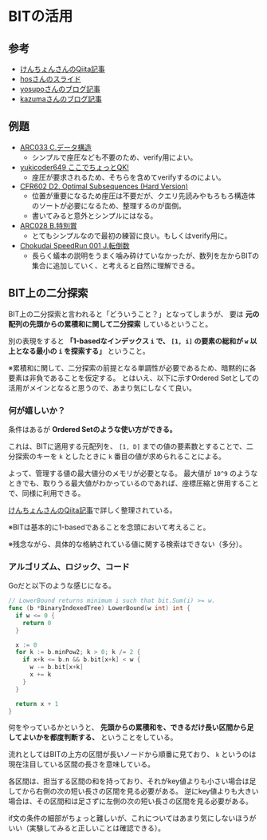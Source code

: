 # BITの活用

## 参考

- [けんちょんさんのQiita記事](https://qiita.com/drken/items/1b7e6e459c24a83bb7fd)
- [hosさんのスライド](http://hos.ac/slides/20140319_bit.pdf)
- [yosupoさんのブログ記事](https://yosupo.hatenablog.com/entry/2014/12/09/222401)
- [kazumaさんのブログ記事](http://kazuma8128.hatenablog.com/entry/2018/06/20/210631)

## 例題

- [ARC033 C.データ構造](https://arc033.contest.atcoder.jp/tasks/arc033_3)
  - シンプルで座圧なども不要のため、verify用によい。
- [yukicoder649 ここでちょっとQK!](https://yukicoder.me/problems/no/649)
  - 座圧が要求されるため、そちらを含めてverifyするのによい。
- [CFR602 D2. Optimal Subsequences (Hard Version)](https://codeforces.com/contest/1262/problem/D2)
  - 位置が重要になるため座圧は不要だが、クエリ先読みやもろもろ構造体のソートが必要になるため、整理するのが面倒。
  - 書いてみると意外とシンプルにはなる。
- [ARC028 B.特別賞](https://atcoder.jp/contests/arc028/tasks/arc028_2)
  - とてもシンプルなので最初の練習に良い。もしくはverify用に。
- [Chokudai SpeedRun 001 J.転倒数](https://atcoder.jp/contests/chokudai_S001/tasks/chokudai_S001_j)
  - 長らく蟻本の説明をうまく噛み砕けていなかったが、数列を左からBITの集合に追加していく、と考えると自然に理解できる。

## BIT上の二分探索

BIT上の二分探索と言われると「どういうこと？」となってしまうが、
要は **元の配列の先頭からの累積和に関して二分探索** しているということ。

別の表現をすると **「1-basedなインデックス `i` で、 `[1, i]` の要素の総和が `w` 以上となる最小の `i` を探索する」** ということ。

※累積和に関して、二分探索の前提となる単調性が必要であるため、暗黙的に各要素は非負であることを仮定する。
とはいえ、以下に示すOrdered Setとしての活用がメインとなると思うので、あまり気にしなくて良い。

### 何が嬉しいか？

条件はあるが **Ordered Setのような使い方ができる。**

これは、BITに適用する元配列を、 `[1, D]` までの値の要素数とすることで、二分探索のキーを `k` としたときに `k` 番目の値が求められることによる。

よって、管理する値の最大値分のメモリが必要となる。
最大値が `10^9` のようなときでも、取りうる最大値がわかっているのであれば、座標圧縮と併用することで、同様に利用できる。

[けんちょんさんのQiita記事](https://qiita.com/drken/items/1b7e6e459c24a83bb7fd)で詳しく整理されている。

※BITは基本的に1-basedであることを念頭において考えること。

※残念ながら、具体的な格納されている値に関する検索はできない（多分）。

### アルゴリズム、ロジック、コード

Goだと以下のような感じになる。

```go
// LowerBound returns minimum i such that bit.Sum(i) >= w.
func (b *BinaryIndexedTree) LowerBound(w int) int {
  if w <= 0 {
    return 0
  }

  x := 0
  for k := b.minPow2; k > 0; k /= 2 {
    if x+k <= b.n && b.bit[x+k] < w {
      w -= b.bit[x+k]
      x += k
    }
  }

  return x + 1
}
```

何をやっているかというと、
**先頭からの累積和を、できるだけ長い区間から足してよいかを都度判断する、**
ということをしている。

流れとしてはBITの上方の区間が長いノードから順番に見ており、
`k` というのは現在注目している区間の長さを意味している。

各区間は、担当する区間の和を持っており、それがkey値よりも小さい場合は足してから右側の次の短い長さの区間を見る必要がある。
逆にkey値よりも大きい場合は、その区間和は足さずに左側の次の短い長さの区間を見る必要がある。

if文の条件の細部がちょっと難しいが、これについてはあまり気にしないほうがいい（実験してみると正しいことは確認できる）。
